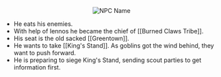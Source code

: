 <div style="text-align: center;">
  <img src="Cannibal Brits.png" alt="NPC Name" style="max-width: 520px;">
</div>

- He eats his enemies.
- With help of Iennos he became the chief of [[Burned Claws Tribe]].
- His seat is the old sacked [[Greentown]].
- He wants to take [[King's Stand]]. As goblins got the wind behind, they want to push forward.
- He is preparing to siege King's Stand, sending scout parties to get information first.